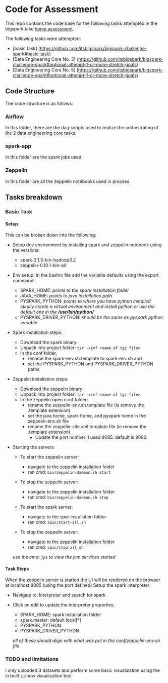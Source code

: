 # Code for Assessment 

This repo contains the code base for the following tasks attempted in the bigspark take [home assessment](https://github.com/itsbigspark/bigspark-challenge-spark#bigspark-data-engineering-challenge-spark).

The following tasks were attempted:
- [basic task] (https://github.com/itsbigspark/bigspark-challenge-spark#basic-task)
- [Data Engineering Core No. 3] (https://github.com/itsbigspark/bigspark-challenge-spark#optional-attempt-1-or-more-stretch-goals)
- [Data Engineering Core No. 5] (https://github.com/itsbigspark/bigspark-challenge-spark#optional-attempt-1-or-more-stretch-goals)


## Code Structure

The code structure is as follows:

### Airflow

In this folder, there are the dag scripts used to realize the orchestrating of the 2 data engineering core tasks.

### spark-app

In this folder are the spark jobs used.

### Zeppelin

In this folder are all the zeppelin notebooks used in process.


## Tasks breakdown

### Basic Task

#### Setup

This can be broken down into the following:
- Setup dev environment by installing spark and zeppelin notebook using the versions:
    - spark-3.1.3-bin-hadoop3.2
    - zeppelin-0.10.1-bin-all

- Env setup:
In the bashrc file add the variable defaults using the export command:
    - SPARK_HOME: _points to the spark installation folder_
    - JAVA_HOME: _points to java installation path_
    - PYSPARK_PYTHON: _points to where you have python installed ideally create a virtual environment and install python or use the default one in the **/usr/bin/python/**_
    - PYSPARK_DRIVER_PYTHON: _should be the same as pyspark python variable_

- Spark installation steps:
    - Download the spark binary.
    - Unpack into project folder: `tar -xzvf <name of tgz file>`
    - In the conf folder, 
        - rename the spark-env.sh.template to spark-env.sh and 
        - set the PYSPARK_PYTHON and PYSPARK_DRIVER_PYTHON paths

- Zeppelin installation steps:
    - Download the zeppelin binary
    - Unpack into project folder: `tar -xzvf <name of tgz file>`
    - In the zeppelin open conf folder:
        - rename the zeppelin-env.sh.template file (ie remove the .template extension)
        - set the java home, spark home, and pyspark home in the zeppelin-env.sh file
        - rename the zeppelin-site.xml.template file (ie remove the .template extension)
            - Update the port number: I used 8085. default is 8080.

- Starting the servers
    - To start the zeppelin server:
        - navigate to the zeppelin installation folder
        - ran cmd: `bin/zeppelin-daemon.sh start`

    - To stop the zeppelin server:
        - navigate to the zeppelin installation folder
        - ran cmd: `bin/zeppelin-daemon.sh stop`

    - To start the spark server:
        - navigate to the spar installation folder
        - ran cmd: `sbin/start-all.sh`

    - To stop the zeppelin server:
        - navigate to the zeppelin installation folder
        - ran cmd: `sbin/stop-all.sh`

    _use the cmd: `jps` to view the jvm services started_


#### Task Steps

When the zeppelin server is started the UI will be rendered on the browser at localhost:8085 (using the port defined)
Setup the spark interpreter:
- Navigate to: Interpreter and search for spark
- Click on edit to update the interpreter properties:
    - SPARK_HOME: spark installation folder
    - spark.master: default local[*]
    - PYSPARK_PYTHON
    - PYSPARK_DRIVER_PYTHON

    _all of these should align with what was put in the conf/zeppelin-env.sh file_


### TODO and limitations

I only uploaded 3 datasets and perform some basic visualization using the in built z.show visualization tool.